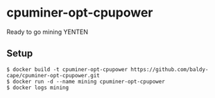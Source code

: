 # cpuminer-opt-cpupower
Ready to go mining YENTEN

## Setup 
    $ docker build -t cpuminer-opt-cpupower https://github.com/baldy-cape/cpuminer-opt-cpupower.git
    $ docker run -d --name mining cpuminer-opt-cpupower
    $ docker logs mining
